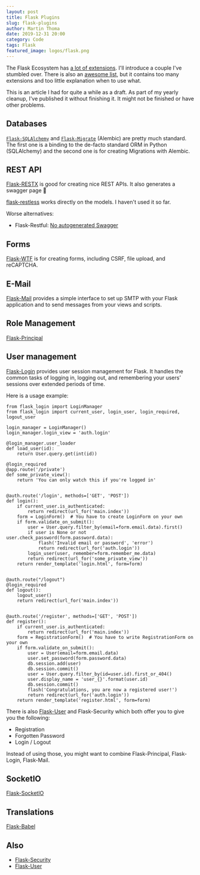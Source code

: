 ```yaml
---
layout: post
title: Flask Plugins
slug: flask-plugins
author: Martin Thoma
date: 2019-12-31 20:00
category: Code
tags: Flask
featured_image: logos/flask.png
---
```

The Flask Ecosystem has [a lot of extensions](http://flask.pocoo.org/extensions/).
I'll introduce a couple I've stumbled over. There is also an [awesome list](https://github.com/humiaozuzu/awesome-flask), but it contains too many extensions and too little
explanation when to use what.

<div class="info">This is an article I had for quite a while as a draft. As part of my yearly cleanup, I've published it without finishing it. It might not be finished or have other problems.</div>

## Databases

[`Flask-SQLAlchemy`](https://flask-sqlalchemy.palletsprojects.com/en/2.x/) and
[`Flask-Migrate`](https://flask-migrate.readthedocs.io/en/latest/) (Alembic)
are pretty much standard. The first one is a binding to the de-facto standard
ORM in Python (SQLAlchemy) and the second one is for creating Migrations with
Alembic.


## REST API

[Flask-RESTX](https://flask-restx.readthedocs.io/en/stable/) is good
for creating nice REST APIs. It also generates a swagger page 🙂

[flask-restless](https://flask-restless.readthedocs.io/en/stable/index.html)
works directly on the models. I haven't used it so far.

Worse alternatives:

* Flask-Restful: [No autogenerated Swagger](https://stackoverflow.com/a/41783739/562769)


## Forms

[Flask-WTF](https://flask-wtf.readthedocs.io/en/stable/) is for creating forms,
including CSRF, file upload, and reCAPTCHA.


## E-Mail

[Flask-Mail](https://pythonhosted.org/Flask-Mail/) provides a simple interface
to set up SMTP with your Flask application and to send messages from your views
and scripts.


## Role Management

[Flask-Principal](https://pythonhosted.org/Flask-Principal/)


## User management

[Flask-Login](https://flask-login.readthedocs.io/en/latest/) provides user
session management for Flask. It handles the common tasks of logging in,
logging out, and remembering your users’ sessions over extended periods of
time.

Here is a usage example:

```
from flask_login import LoginManager
from flask_login import current_user, login_user, login_required, logout_user

login_manager = LoginManager()
login_manager.login_view = 'auth.login'

@login_manager.user_loader
def load_user(id):
    return User.query.get(int(id))

@login_required
@app.route('/private')
def some_private_view():
    return 'You can only watch this if you're logged in'


@auth.route('/login', methods=['GET', 'POST'])
def login():
    if current_user.is_authenticated:
        return redirect(url_for('main.index'))
    form = LoginForm()  # You have to create LoginForm on your own
    if form.validate_on_submit():
        user = User.query.filter_by(email=form.email.data).first()
        if user is None or not user.check_password(form.password.data):
            flash('Invalid email or password', 'error')
            return redirect(url_for('auth.login'))
        login_user(user, remember=form.remember_me.data)
        return redirect(url_for('some_private_view'))
    return render_template('login.html', form=form)


@auth.route("/logout")
@login_required
def logout():
    logout_user()
    return redirect(url_for('main.index'))


@auth.route('/register', methods=['GET', 'POST'])
def register():
    if current_user.is_authenticated:
        return redirect(url_for('main.index'))
    form = RegistrationForm()  # You have to write RegistrationForm on your own
    if form.validate_on_submit():
        user = User(email=form.email.data)
        user.set_password(form.password.data)
        db.session.add(user)
        db.session.commit()
        user = User.query.filter_by(id=user.id).first_or_404()
        user.display_name = 'user_{}'.format(user.id)
        db.session.commit()
        flash('Congratulations, you are now a registered user!')
        return redirect(url_for('auth.login'))
    return render_template('register.html', form=form)

```


There is also [Flask-User](https://flask-user.readthedocs.io/en/latest/) and Flask-Security which both offer you to give you
the following:

* Registration
* Forgotten Password
* Login / Logout

Instead of using those, you might want to combine Flask-Principal, Flask-Login,
Flask-Mail.


## SocketIO

[Flask-SocketIO](https://flask-socketio.readthedocs.io/en/latest/)

## Translations

[Flask-Babel](https://pypi.org/project/Flask-Babel/)


## Also

* [Flask-Security](https://pythonhosted.org/Flask-Security/)
* [Flask-User](https://flask-user.readthedocs.io/en/latest/)
